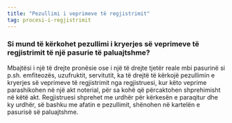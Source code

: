 ```yaml
---
title: "Pezullimi i veprimeve të regjistrimit"
tag: procesi-i-regjistrimit
---
```


### Si mund të kërkohet pezullimi i kryerjes së veprimeve të regjistrimit të një pasurie të paluajtshme?

Mbajtësi i një të drejte pronësie ose i një të drejte tjetër reale mbi pasurinë si p.sh. emfiteozës, uzufruktit, servitutit, ka të drejtë të kërkojë pezullimin e kryerjes së veprimeve të regjistrimit nga regjistruesi, kur këto veprime parashikohen në një akt noterial, për sa kohë që përcaktohen shprehimisht në këtë akt. Regjistruesi shprehet me urdhër për kërkesën e paraqitur dhe ky urdhër, së bashku me afatin e pezullimit, shënohen në kartelën e pasurisë së paluajtshme.
